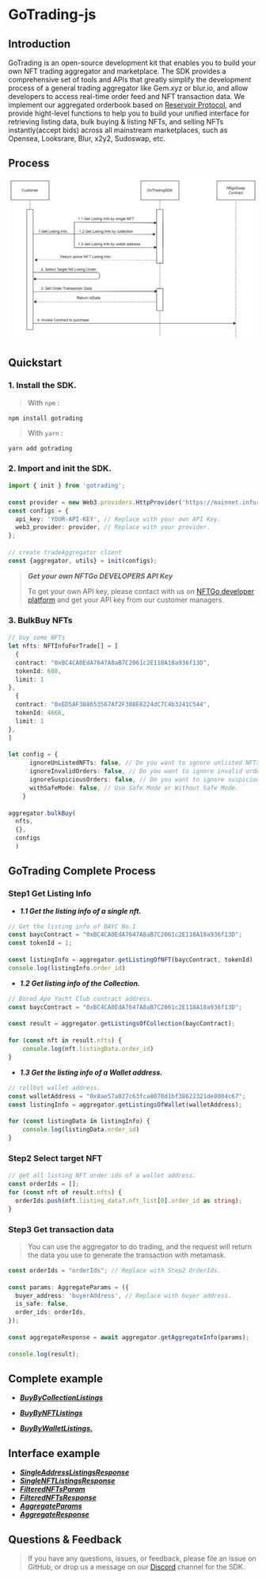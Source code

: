 # GoTrading-js


## Introduction

<!-- Introduction -->

GoTrading is an open-source development kit that enables you to build your own NFT trading aggregator and marketplace. The SDK provides a comprehensive set of tools and APIs that greatly simplify the development process of a general trading aggregator like Gem.xyz or blur.io, and allow developers to access real-time order feed and NFT transaction data. We implement our aggregated orderbook based on [Reservoir Protocol](https://reservoir.tools/), and provide hight-level functions to help you to build your unified interface for retrieving listing data, bulk buying & listing NFTs, and selling NFTs instantly(accept bids) across all mainstream marketplaces, such as Opensea, Looksrare, Blur, x2y2, Sudoswap, etc.


## Process
![image info](./process.jpg)
## Quickstart
### 1. Install the SDK.

> With `npm` :
```shell
npm install gotrading
```

> With `yarn` :
```shell
yarn add gotrading
```

### 2. Import and init the SDK.

```ts
import { init } from 'gotrading';

const provider = new Web3.providers.HttpProvider('https://mainnet.infura.io')
const configs = {
  api_key: 'YOUR-API-KEY', // Replace with your own API Key.
  web3_provider: provider, // Replace with your provider.
};

// create tradeAggregator client
const {aggregator, utils} = init(configs);
```
> ***Get your own NFTGo DEVELOPERS API Key***
>
> To get your own API key, please contact with us on [NFTGo developer platform](https://developer.nftgo.io/)  and get your API key from our customer managers.
###  3. BulkBuy NFTs
```ts
// buy some NFTs
let nfts: NFTInfoForTrade[] = [
  {
  contract: "0xBC4CA0EdA7647A8aB7C2061c2E118A18a936f13D",
  tokenId: 608,
  limit: 1
},
  {
  contract: "0xED5AF388653567Af2F388E6224dC7C4b3241C544",
  tokenId: 4666,
  limit: 1
},
]

let config = {
      ignoreUnListedNFTs: false, // Do you want to ignore unlisted NFTs?
      ignoreInvalidOrders: false, // Do you want to ignore invalid orders?
      ignoreSuspiciousOrders: false, // Do you want to ignore suspicious NFTs?
      withSafeMode: false, // Use Safe Mode or Without Safe Mode.
    }

aggregator.bulkBuy(
  nfts,
  {},
  configs
  )

```

## GoTrading Complete Process
### Step1 Get Listing Info
  - ***1.1 Get the listing info of a single nft.***

```ts
// Get the listing info of BAYC No.1
const baycContract = "0xBC4CA0EdA7647A8aB7C2061c2E118A18a936f13D";
const tokenId = 1;

const listingInfo = aggregator.getListingOfNFT(baycContract, tokenId)
console.log(listingInfo.order_id)
```

  - ***1.2 Get listing info of the Collection.***
```ts
// Bored Ape Yacht Club contract address.
const baycContract = "0xBC4CA0EdA7647A8aB7C2061c2E118A18a936f13D";

const result = aggregator.getListingsOfCollection(baycContract);

for (const nft in result.nfts) {
    console.log(nft.listingData.order_id)
}
```

  - ***1.3 Get the listing info of a Wallet address.***
```ts
// rollbot wallet address.
const walletAddress = "0x8ae57a027c63fca8070d1bf38622321de8004c67";
const listingInfo = aggregator.getListingsOfWallet(walletAddress);

for (const listingData in listingInfo) {
    console.log(listingData.order_id)
}
```
### Step2 Select target NFT
```ts
// get all listing NFT order ids of a wallet address.
const orderIds = [];
for (const nft of result.nfts) {
  orderIds.push(nft.listing_data?.nft_list[0].order_id as string);
}
```

### Step3 Get transaction data
>
> You can use the aggregator to do trading, and the request will return the data you use to generate the transaction with metamask.
```ts
const orderIds = "orderIds"; // Replace with Step2 OrderIds.

const params: AggregateParams = ({
  buyer_address: 'buyerAddress', // Replace with buyer address.
  is_safe: false,
  order_ids: orderIds,
});

const aggregateResponse = await aggregator.getAggregateInfo(params);

console.log(result);
```

## Complete example
  - [***BuyByCollectionListings***](https://github.com/NFTGo/GoTrading-js/blob/feat/draft/docs/tradeAggregator/BuyByCollectionListings.md)

  - [***BuyByNFTListings***](https://github.com/NFTGo/GoTrading-js/blob/feat/draft/docs/tradeAggregator/BuyByNFTListings.md)

  - [***BuyByWalletListings.***](https://github.com/NFTGo/GoTrading-js/blob/feat/draft/docs/tradeAggregator/BuyByWalletListings..md)


## Interface example
  - [***SingleAddressListingsResponse***](https://github.com/NFTGo/GoTrading-js/blob/feat/draft/docs/interfaces/SingleAddressListingsResponse.md)
  - [***SingleNFTListingsResponse***](https://github.com/NFTGo/GoTrading-js/blob/feat/draft/docs/interfaces/SingleNftListingResponse.md)
  - [***FilteredNFTsParam***](https://github.com/NFTGo/GoTrading-js/blob/feat/draft/docs/interfaces/FilteredNFTsParam.md)
  - [***FilteredNFTsResponse***](https://github.com/NFTGo/GoTrading-js/blob/feat/draft/docs/interfaces/FilteredNFTsResponse.md)
  - [***AggregateParams***](https://github.com/NFTGo/GoTrading-js/blob/feat/draft/docs/interfaces/TradeAggregatorParams.md)
  - [***AggregateResponse***](https://github.com/NFTGo/GoTrading-js/blob/feat/draft/docs/interfaces/TradeAggregatorResponse.md)


## Questions & Feedback

> If you have any questions, issues, or feedback, please file an issue on GitHub, or drop us a message on our [Discord](https://discord.gg/wtbFBuhh) channel for the SDK.
